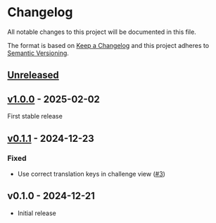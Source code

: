 # Changelog

All notable changes to this project will be documented in this file.

The format is based on [Keep a Changelog](http://keepachangelog.com/en/1.0.0/)
and this project adheres to [Semantic Versioning](http://semver.org/spec/v2.0.0.html).

## [Unreleased](https://github.com/stefanzweifel/laravel-tfa-confirmation/compare/v1.0.0...HEAD)

## [v1.0.0](https://github.com/stefanzweifel/laravel-tfa-confirmation/compare/v0.1.1...v1.0.0) - 2025-02-02

First stable release

## [v0.1.1](https://github.com/stefanzweifel/laravel-tfa-confirmation/compare/v0.1.0...v0.1.1) - 2024-12-23

### Fixed

- Use correct translation keys in challenge view ([#3](https://github.com/stefanzweifel/laravel-tfa-sudo-mode/pull/3))

## v0.1.0 - 2024-12-21

- Initial release
